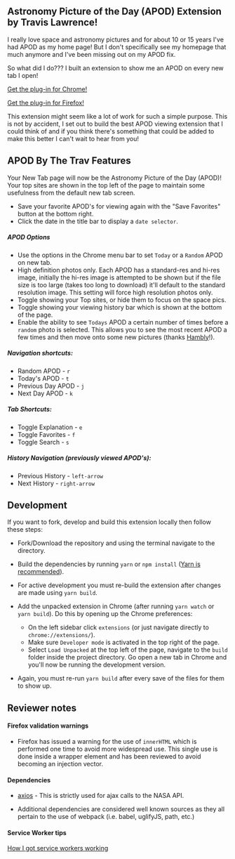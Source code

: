 ## Astronomy Picture of the Day (APOD) Extension by Travis Lawrence!

I really love space and astronomy pictures and for about 10 or 15 years I've had APOD as my home page! But I don't specifically see my homepage that much anymore and I've been missing out on my APOD fix.

So what did I do??? I built an extension to show me an APOD on every new tab I open!

[Get the plug-in for Chrome!](https://chrome.google.com/webstore/detail/apod-by-the-trav/aedpginojmhafbemcoelnppdcmlfjcdj)

[Get the plug-in for Firefox!](https://addons.mozilla.org/en-US/firefox/addon/apod-by-the-trav/)

This extension might seem like a lot of work for such a simple purpose. This is not by accident, I set out to build the best APOD viewing extension that I could think of and if you think there's something that could be added to make this better I can't wait to hear from you!

## APOD By The Trav Features

Your New Tab page will now be the Astronomy Picture of the Day (APOD)! Your top sites are shown in the top left of the page to maintain some usefulness from the default new tab screen.

- Save your favorite APOD's for viewing again with the "Save Favorites" button at the bottom right.
- Click the date in the title bar to display a `date selector`.

##### APOD Options

- Use the options in the Chrome menu bar to set `Today` or a `Random` APOD on new tab.
- High definition photos only. Each APOD has a standard-res and hi-res image, initially the hi-res image is attempted to be shown but if the file size is too large (takes too long to download) it'll default to the standard resolution image. This setting will force high resolution photos only.
- Toggle showing your Top sites, or hide them to focus on the space pics.
- Toggle showing your viewing history bar which is shown at the bottom of the page.
- Enable the ability to see `Todays` APOD a certain number of times before a `random` photo is selected. This allows you to see the most recent APOD a few times and then move onto some new pictures (thanks [Hambly](https://github.com/hambly)!).

##### Navigation shortcuts:

- Random APOD - `r`
- Today's APOD - `t`
- Previous Day APOD - `j`
- Next Day APOD - `k`

##### Tab Shortcuts:

- Toggle Explanation - `e`
- Toggle Favorites - `f`
- Toggle Search - `s`

##### History Navigation (previously viewed APOD's):

- Previous History - `left-arrow`
- Next History - `right-arrow`

## Development

If you want to fork, develop and build this extension locally then follow these steps:

- Fork/Download the repository and using the terminal navigate to the directory.

- Build the dependencies by running `yarn` or `npm install` ([Yarn is recommended](https://yarnpkg.com/en/)).

- For active development you must re-build the extension after changes are made using `yarn build`.

- Add the unpacked extension in Chrome (after running `yarn watch` or `yarn build`). Do this by opening up the Chrome preferences:
  - On the left sidebar click `extensions` (or just navigate directly to `chrome://extensions/`).
  - Make sure `Developer mode` is activated in the top right of the page.
  - Select `Load Unpacked` at the top left of the page, navigate to the `build` folder inside the project directory. Go open a new tab in Chrome and you'll now be running the development version.
- Again, you must re-run `yarn build` after every save of the files for them to show up.

## Reviewer notes

#### Firefox validation warnings

- Firefox has issued a warning for the use of `innerHTML` which is performed one time to avoid more widespread use. This single use
  is done inside a wrapper element and has been reviewed to avoid becoming an injection vector.

#### Dependencies

- [axios](https://github.com/axios/axios) - This is strictly used for ajax calls to the NASA API.

- Additional dependencies are considered well known sources as they all pertain to the use of webpack (i.e. babel, uglifyJS, path, etc.)

#### Service Worker tips

[How I got service workers working](https://dev.to/idoshamun/devtip-two-steps-for-using-workbox-in-a-chrome-extension-1ejb)
